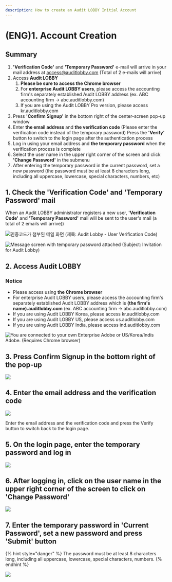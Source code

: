 ```yaml
---
description: How to create an Audit LOBBY Initial Account
---
```


# \(ENG\)1. Account Creation

## Summary   

1. **'Verification Code'** and **'Temporary Password'** e-mail will arrive in your mail address at access@auditlobby.com \(Total of 2 e-mails will arrive\)
2. Access **Audit LOBBY**
   1. **Please be sure to access the Chrome browser**
   2. For **enterprise Audit LOBBY users**, please access the accounting firm's separately established Audit LOBBY address \(ex. ABC accounting firm -&gt; abc.auditlobby.com\)
   3. If you are using the Audit LOBBY Pro version, please access kr.auditlobby.com
3. Press **'Confirm Signup'** in the bottom right of the center-screen pop-up window
4. Enter **the email address** and **the verification code** \(Please enter the verification code instead of the temporary password\) Press the **'Verify'** button to switch to the login page after the authentication process
5. Log in using your email address and **the temporary password** when the verification process is complete
6. Select the user name in the upper right corner of the screen and click **'Change Password'** in the submenu
7. After entering the temporary password in the current password, set a new password \(the password must be at least 8 characters long, including all uppercase, lowercase, special characters, numbers, etc\)

## 1. Check the 'Verification Code' and 'Temporary Password' mail

When an Audit LOBBY administrator registers a new user, **'Verification Code'** and **'Temporary Password'** mail will be sent to the user's mail \(a total of 2 emails will arrive\)\)

![&#xC778;&#xC99D;&#xCF54;&#xB4DC;&#xAC00; &#xCCA8;&#xBD80;&#xB41C; &#xBA54;&#xC77C; &#xD654;&#xBA74; \(&#xC81C;&#xBAA9;: Audit Lobby - User Verification Code\)](../../../.gitbook/assets/1-2.jpg)

![Message screen with temporary password attached \(Subject: Invitation for Audit Lobby\)](../../../.gitbook/assets/1-1.jpg)

## 2. Access Audit LOBBY

### Notice

* Please access using **the Chrome browser**
* For enterprise Audit LOBBY users, please access the accounting firm's separately established Audit LOBBY address which is **\(the firm's name\).auditlobby.com** \(ex. ABC accounting firm -&gt; abc.auditlobby.com\)
* If you are using Audit LOBBY Korea, please access kr.auditlobby.com
* If you are using Audit LOBBY US, please access us.auditlobby.com
* If you are using Audit LOBBY India, please access ind.auditlobby.com

![ You are connected to your own Enterprise Adobe or US/Korea/Indis Adobe. \(Requires Chrome browser\)](../../../.gitbook/assets/screen-shot-2019-04-13-at-9.55.46-am.jpg)

## 3. Press Confirm Signup in the bottom right of the pop-up

![](../../../.gitbook/assets/artboard-1%20%281%29.jpg)

## 4. Enter the email address and the verification code

![](../../../.gitbook/assets/authentication_3_input_information.jpg)

Enter the email address and the verification code and press the Verify button to switch back to the login page. 

## 5. On the login page, enter the temporary password and log in

![](../../../.gitbook/assets/screen-shot-2019-04-13-at-10.00.39-am.jpg)

## 6. After logging in, click on the user name in the upper right corner of the screen to click on 'Change Password'

![](../../../.gitbook/assets/artboard-2.jpg)

## 7. Enter the temporary password in 'Current Password', set a new password and press 'Submit' button

{% hint style="danger" %}
The password must be at least 8 characters long, including all uppercase, lowercase, special characters, numbers.
{% endhint %}

![](../../../.gitbook/assets/screen-shot-2019-04-13-at-10.00.04-am.jpg)

